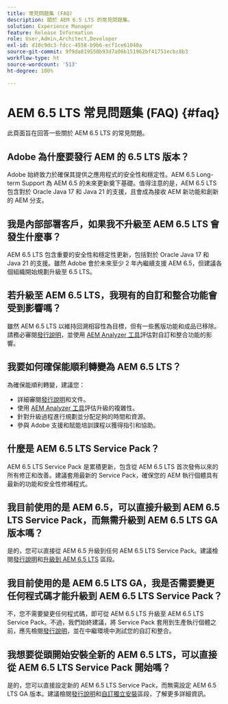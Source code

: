 ```yaml
---
title: 常見問題集 (FAQ)
description: 關於 AEM 6.5 LTS 的常見問題集。
solution: Experience Manager
feature: Release Information
role: User,Admin,Architect,Developer
exl-id: d18c9dc3-fdcc-4558-b9b6-ecf1ce61048a
source-git-commit: 9f9da819550b93d7a06b151962bf41751ecbc8b3
workflow-type: ht
source-wordcount: '513'
ht-degree: 100%

---
```


# AEM 6.5 LTS 常見問題集 (FAQ) {#faq}

此頁面旨在回答一些關於 AEM 6.5 LTS 的常見問題。

## Adobe 為什麼要發行 AEM 的 6.5 LTS 版本？

Adobe 始終致力於確保其提供之應用程式的安全性和穩定性。AEM 6.5 Long-term Support 為 AEM 6.5 的未來更新奠下基礎。值得注意的是，AEM 6.5 LTS 包含對於 Oracle Java 17 和 Java 21 的支援，且會成為接收 AEM 新功能和創新的 AEM 分支。

## 我是內部部署客戶，如果我不升級至 AEM 6.5 LTS 會發生什麼事？

AEM 6.5 LTS 包含重要的安全性和穩定性更新，包括對於 Oracle Java 17 和 Java 21 的支援。雖然 Adobe 會於未來至少 2 年內繼續支援 AEM 6.5，但建議各個組織開始規劃升級至 6.5 LTS。

## 若升級至 AEM 6.5 LTS，我現有的自訂和整合功能會受到影響嗎？

雖然 AEM 6.5 LTS 以維持回溯相容性為目標，但有一些舊版功能和成品已移除。
請務必審閱[發行說明](/help/release-notes/release-notes.md#deprecated-and-removed-features)，並使用 [AEM Analyzer 工具](/help/sites-deploying/aem-analyzer.md)評估對自訂和整合功能的影響。

## 我要如何確保能順利轉變為 AEM 6.5 LTS？

為確保能順利轉變，建議您：

* 詳細審閱[發行說明](/help/release-notes/release-notes.md)和文件。
* 使用 [AEM Analyzer 工具](/help/sites-deploying/aem-analyzer.md)評估升級的複雜性。
* 針對升級過程進行規劃並分配足夠的時間和資源。
* 參與 Adobe 支援和賦能培訓課程以獲得指引和協助。

## 什麼是 AEM 6.5 LTS Service Pack？

AEM 6.5 LTS Service Pack 是累積更新，包含從 AEM 6.5 LTS 首次發佈以來的所有修正和改善。建議套用最新的 Service Pack，確保您的 AEM 執行個體具有最新的功能和安全性修補程式。

## 我目前使用的是 AEM 6.5，可以直接升級到 AEM 6.5 LTS Service Pack，而無需升級到 AEM 6.5 LTS GA 版本嗎？

是的，您可以直接從 AEM 6.5 升級到任何 AEM 6.5 LTS Service Pack。建議檢閱[發行說明](/help/release-notes/release-notes.md)和[升級到 AEM 6.5 LTS](/help/sites-deploying/upgrade.md) 區段。

## 我目前使用的是 AEM 6.5 LTS GA，我是否需要變更任何程式碼才能升級到 AEM 6.5 LTS Service Pack？

不，您不需要變更任何程式碼，即可從 AEM 6.5 LTS 升級至 AEM 6.5 LTS Service Pack。不過，我們始終建議，將 Service Pack 套用到生產執行個體之前，應先檢閱[發行說明](/help/release-notes/release-notes.md)，並在中繼環境中測試您的自訂和整合。

## 我想要從頭開始安裝全新的 AEM 6.5 LTS，可以直接從 AEM 6.5 LTS Service Pack 開始嗎？

是的，您可以直接設定新的 AEM 6.5 LTS Service Pack，而無需設定 AEM 6.5 LTS GA 版本。建議檢閱[發行說明](/help/release-notes/release-notes.md)和[自訂獨立安裝](/help/sites-deploying/custom-standalone-install.md)區段，了解更多詳細資訊。
